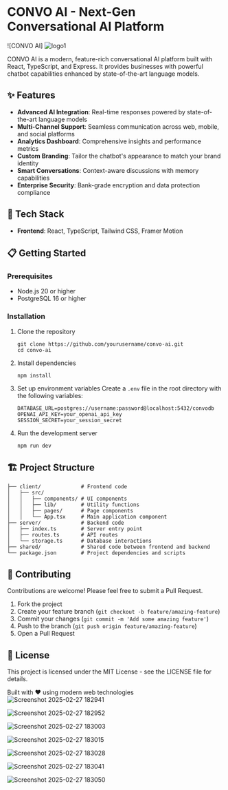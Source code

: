 
# CONVO AI - Next-Gen Conversational AI Platform

![CONVO AI] ![logo1](https://github.com/user-attachments/assets/40ddc3d4-cac4-4d02-93c9-c6ec80cadfaa)


CONVO AI is a modern, feature-rich conversational AI platform built with React, TypeScript, and Express. It provides businesses with powerful chatbot capabilities enhanced by state-of-the-art language models.

## ✨ Features

- **Advanced AI Integration**: Real-time responses powered by state-of-the-art language models
- **Multi-Channel Support**: Seamless communication across web, mobile, and social platforms
- **Analytics Dashboard**: Comprehensive insights and performance metrics
- **Custom Branding**: Tailor the chatbot's appearance to match your brand identity
- **Smart Conversations**: Context-aware discussions with memory capabilities
- **Enterprise Security**: Bank-grade encryption and data protection compliance

## 🚀 Tech Stack

- **Frontend**: React, TypeScript, Tailwind CSS, Framer Motion

## 📋 Getting Started

### Prerequisites

- Node.js 20 or higher
- PostgreSQL 16 or higher

### Installation

1. Clone the repository
   ```
   git clone https://github.com/yourusername/convo-ai.git
   cd convo-ai
   ```

2. Install dependencies
   ```
   npm install
   ```

3. Set up environment variables
   Create a `.env` file in the root directory with the following variables:
   ```
   DATABASE_URL=postgres://username:password@localhost:5432/convodb
   OPENAI_API_KEY=your_openai_api_key
   SESSION_SECRET=your_session_secret
   ```

4. Run the development server
   ```
   npm run dev
   ```

## 🏗️ Project Structure

```
├── client/             # Frontend code
│   ├── src/
│   │   ├── components/ # UI components
│   │   ├── lib/        # Utility functions
│   │   ├── pages/      # Page components
│   │   └── App.tsx     # Main application component
├── server/             # Backend code
│   ├── index.ts        # Server entry point
│   ├── routes.ts       # API routes
│   └── storage.ts      # Database interactions
├── shared/             # Shared code between frontend and backend
└── package.json        # Project dependencies and scripts
```

## 🤝 Contributing

Contributions are welcome! Please feel free to submit a Pull Request.

1. Fork the project
2. Create your feature branch (`git checkout -b feature/amazing-feature`)
3. Commit your changes (`git commit -m 'Add some amazing feature'`)
4. Push to the branch (`git push origin feature/amazing-feature`)
5. Open a Pull Request

## 📝 License

This project is licensed under the MIT License - see the LICENSE file for details.

Built with ❤️ using modern web technologies
![Screenshot 2025-02-27 182941](https://github.com/user-attachments/assets/1e6ea4da-af57-4802-abbe-90971a925d94)

![Screenshot 2025-02-27 182952](https://github.com/user-attachments/assets/3dd5c138-70d0-470c-93f9-7162898ea71e)

![Screenshot 2025-02-27 183003](https://github.com/user-attachments/assets/5101a22c-b6bf-40be-9f33-f91e86622be7)

![Screenshot 2025-02-27 183015](https://github.com/user-attachments/assets/992d4b0d-71e9-4a03-b650-afdeff83e0a7)

![Screenshot 2025-02-27 183028](https://github.com/user-attachments/assets/a3847848-356f-45f7-a445-c98f703fabef)

![Screenshot 2025-02-27 183041](https://github.com/user-attachments/assets/f94cafab-f731-47aa-94b8-5c9b09d01645)

![Screenshot 2025-02-27 183050](https://github.com/user-attachments/assets/d296f7f9-19e2-42cb-a2c8-48afb63c8f81)
